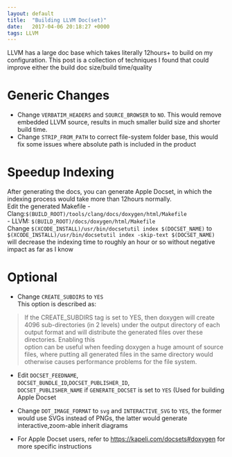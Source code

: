 ```yaml
---
layout: default
title:  "Building LLVM Doc(set)"
date:   2017-04-06 20:18:27 +0000
tags: LLVM
---
```


  LLVM has a large doc base which takes literally 12hours+ to build on my configuration.
  This post is a collection of techniques I found that could improve either the build doc size/build time/quality
<!-- more -->
# Generic Changes
  - Change `VERBATIM_HEADERS` and `SOURCE_BROWSER` to `NO`. This would remove embedded LLVM source, results in much smaller build size and shorter build time.
  - Change `STRIP_FROM_PATH` to correct file-system folder base, this would fix some issues where absolute path is included in the product

# Speedup Indexing
After generating the docs, you can generate  Apple Docset, in which the indexing process would take more than 12hours normally.   
  Edit the generated Makefile
    - Clang:``$(BUILD_ROOT)/tools/clang/docs/doxygen/html/Makefile``  
    - LLVM: ``$(BUILD_ROOT)/docs/doxygen/html/Makefile``  
  Change ``$(XCODE_INSTALL)/usr/bin/docsetutil index $(DOCSET_NAME)`` to
  ``$(XCODE_INSTALL)/usr/bin/docsetutil index -skip-text $(DOCSET_NAME)`` will decrease the indexing time to roughly an hour or so without negative impact as far as I know

# Optional

  - Change `CREATE_SUBDIRS` to `YES`  
  	This option is described as:		

> If the CREATE_SUBDIRS tag is set to YES, then doxygen will create 4096 sub-directories (in 2 levels) under the output directory of each output format and will distribute the generated files over these directories. Enabling this  
option can be useful when feeding doxygen a huge amount of source files, where putting all generated files in the same directory would otherwise causes performance problems for the file system.  

  - Edit `DOCSET_FEEDNAME`,  
    `DOCSET_BUNDLE_ID`,`DOCSET_PUBLISHER_ID`,  
    `DOCSET_PUBLISHER_NAME` if `GENERATE_DOCSET` is set to `YES` (Used for building Apple Docset
  - Change `DOT_IMAGE_FORMAT` to `svg` and `INTERACTIVE_SVG` to `YES`, the former would use SVGs instead of PNGs, the latter would generate interactive,zoom-able inherit diagrams


  - For Apple Docset users, refer to <https://kapeli.com/docsets#doxygen> for more specific instructions
